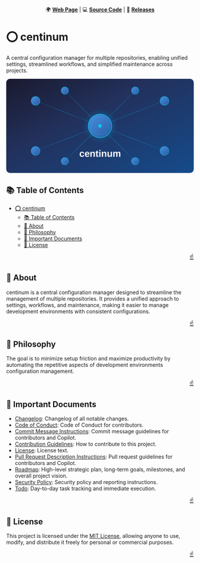 <!-- markdownlint-disable MD024 MD033 MD041 -->

<a id="top"></a>

<div align=center>

🌍 **[Web Page](https://imfsiddiqui.github.io/centinum)** | 💻
**[Source Code](https://github.com/imfsiddiqui/centinum)** | 🚀
**[Releases](https://github.com/imfsiddiqui/centinum/releases)**

</div>

# ⭕ centinum

A central configuration manager for multiple repositories, enabling unified
settings, streamlined workflows, and simplified maintenance across projects.

<div align="center">
  <img
    src="docs/pages/assets/images/banner-standard.svg"
    style="border-radius: 10px"
    alt="project banner"
  />
</div>

## 📚 Table of Contents

- [⭕ centinum](#-centinum)
  - [📚 Table of Contents](#-table-of-contents)
  - [📌 About](#-about)
  - [🧠 Philosophy](#-philosophy)
  - [📄 Important Documents](#-important-documents)
  - [📜 License](#-license)

<p align="right"><a href="#top">☝️</a></p>

## 📌 About

centinum is a central configuration manager designed to streamline the
management of multiple repositories. It provides a unified approach to settings,
workflows, and maintenance, making it easier to manage development environments
with consistent configurations.

<p align="right"><a href="#top">☝️</a></p>

## 🧠 Philosophy

The goal is to minimize setup friction and maximize productivity by automating
the repetitive aspects of development environments configuration management.

<p align="right"><a href="#top">☝️</a></p>

## 📄 Important Documents

- [Changelog](https://github.com/imfsiddiqui/centinum/blob/main/docs/CHANGELOG.md):
  Changelog of all notable changes.
- [Code of Conduct](https://github.com/imfsiddiqui/centinum/blob/main/docs/CODE-OF-CONDUCT.md):
  Code of Conduct for contributors.
- [Commit Message Instructions](https://github.com/imfsiddiqui/centinum/blob/main/.github/copilot/commit-message-instructions.md):
  Commit message guidelines for contributors and Copilot.
- [Contribution Guidelines](https://github.com/imfsiddiqui/centinum/blob/main/docs/CONTRIBUTING.md):
  How to contribute to this project.
- [License](https://github.com/imfsiddiqui/centinum/blob/main/LICENSE.md):
  License text.
- [Pull Request Description Instructions](https://github.com/imfsiddiqui/centinum/blob/main/.github/copilot/pull-request-description-instructions.md):
  Pull request guidelines for contributors and Copilot.
- [Roadmap](https://github.com/imfsiddiqui/centinum/blob/main/docs/ROADMAP.md):
  High-level strategic plan, long-term goals, milestones, and overall project
  vision.
- [Security Policy](https://github.com/imfsiddiqui/centinum/blob/main/docs/SECURITY.md):
  Security policy and reporting instructions.
- [Todo](https://github.com/imfsiddiqui/centinum/blob/main/docs/TODO.md):
  Day-to-day task tracking and immediate execution.

<p align="right"><a href="#top">☝️</a></p>

## 📜 License

This project is licensed under the
[MIT License](https://github.com/imfsiddiqui/centinum/blob/main/LICENSE.md),
allowing anyone to use, modify, and distribute it freely for personal or
commercial purposes.

<p align="right"><a href="#top">☝️</a></p>
